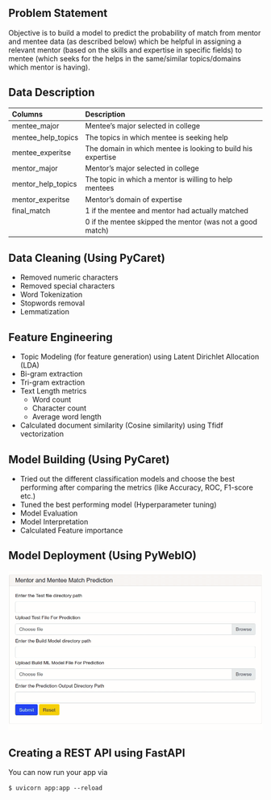 ## Problem Statement
Objective is to build a model to predict the probability of match from mentor and mentee data (as described below) which be helpful in assigning a relevant mentor (based on the skills and expertise in specific fields) to mentee (which seeks for the helps in the same/similar topics/domains which mentor is having).

## Data Description

| Columns                      | Description                                                      |
|:-----------------------------|:-----------------------------------------------------------------|
| mentee_major                 | Mentee’s major selected in college                               |
| mentee_help_topics           | The topics in which mentee is seeking help                       |
| mentee_experitse             | The domain in which mentee is looking to build his expertise     |
| mentor_major                 | Mentor’s major selected in college                               |
| mentor_help_topics           | The topic in which a mentor is willing to help mentees           |
| mentor_experitse             | Mentor’s domain of expertise                                     |         
| final_match                  | 1 if the mentee and mentor had actually matched                  |
|                              | 0 if the mentee skipped the mentor (was not a good match)        |

## Data Cleaning (Using PyCaret)
 - Removed numeric characters
 - Removed special characters
 - Word Tokenization
 - Stopwords removal
 - Lemmatization

## Feature Engineering
 - Topic Modeling (for feature generation) using Latent Dirichlet Allocation (LDA)
 - Bi-gram extraction
 - Tri-gram extraction
 - Text Length metrics
   - Word count
   - Character count
   - Average word length
 - Calculated document similarity (Cosine similarity) using Tfidf vectorization

## Model Building (Using PyCaret)
 - Tried out the different classification models and choose the best performing after comparing the metrics (like Accuracy, ROC, F1-score etc.)
 - Tuned the best performing model (Hyperparameter tuning)
 - Model Evaluation
 - Model Interpretation
 - Calculated Feature importance

## Model Deployment (Using PyWebIO)
![PyWebIO Application](https://github.com/ashish-kamboj/NLP/blob/master/mentor-mentee-match-prediction/images/pywebio_application.gif)

## Creating a REST API using FastAPI
You can now run your app via

```
$ uvicorn app:app --reload
```

